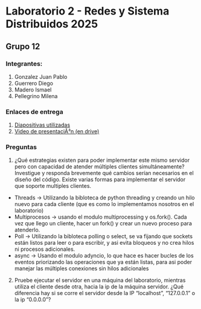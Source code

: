 # Laboratorio 2 - Redes y Sistema Distribuidos 2025
## Grupo 12
### Integrantes: 

1. Gonzalez Juan Pablo
2. Guerrero Diego
3. Madero Ismael 
4. Pellegrino Milena

### Enlaces de entrega
1. [Diapositivas utilizadas]()
2. [Video de presentaciÃ³n (en drive)]()

### Preguntas
1. ¿Qué estrategias existen para poder implementar este mismo servidor pero con capacidad de atender múltiples clientes simultáneamente? Investigue y responda brevemente qué cambios serían necesarios en el diseño del código.
Existe varias formas para implementar el servidor que soporte multiples clientes. 
- Threads -> Utilizando la bibloteca de python threading y creando un hilo nuevo para cada cliente (que es como lo implementamos nosotros en el laboratorio)
- Multiprocesos -> usando el modulo multiprocessing y os.fork(). Cada vez que llego un cliente, hacer un fork() y crear un nuevo proceso para atenderlo. 
- Poll -> Utilizando la bibloteca polling o select, se va fijando que sockets están listos para leer o para escribir, y asi evita bloqueos y no crea hilos ni procesos adicionales. 
- async -> Usando el modulo adyncio, lo que hace es hacer bucles de los eventos priorizando las operaciones que ya están listas, para asi poder manejar las múltiples conexiones sin hilos adicionales

2. Pruebe ejecutar el servidor en una máquina del laboratorio, mientras utiliza el cliente desde otra, hacia la ip de la máquina servidor. ¿Qué diferencia hay si se corre el servidor desde la IP “localhost”, “127.0.0.1” o la ip “0.0.0.0”?

